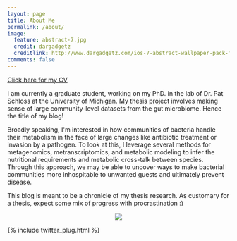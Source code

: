 ```yaml
---
layout: page
title: About Me
permalink: /about/
image:
  feature: abstract-7.jpg
  credit: dargadgetz
  creditlink: http://www.dargadgetz.com/ios-7-abstract-wallpaper-pack-for-iphone-5-and-ipod-touch-retina/
comments: false
---
```


<a href="http://mjenior.github.io/cv/" class="btn btn-success">Click here for my CV</a>

I am currently a graduate student, working on my PhD. in the lab of Dr. Pat Schloss at the University of Michigan.  My 
thesis project involves making sense of large community-level datasets from the gut microbiome.  Hence the title of my blog!

Broadly speaking, I'm interested in how communities of bacteria handle their metabolism in the face of large changes like 
antibiotic treatment or invasion by a pathogen.  To look at this, I leverage several methods for metagenomics, metranscriptomics, 
and metabolic modeling to infer the nutritional requirements and metabolic cross-talk between species.  Through this approach, 
we may be able to uncover ways to make bacterial communities more inhospitable to unwanted guests and ultimately prevent disease.

This blog is meant to be a chronicle of my thesis research.  As customary for a thesis, expect some mix of progress with procrastination :)

<div style="text-align:center"><img src ="http://phdcomics.com/comics/archive/phd070513s.gif" /></div>


{% include twitter_plug.html %}
